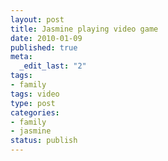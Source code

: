 ```yaml
--- 
layout: post
title: Jasmine playing video game
date: 2010-01-09
published: true
meta: 
  _edit_last: "2"
tags: 
- family
tags: video
type: post
categories: 
- family
- jasmine
status: publish
---
```

<div class="posterous_autopost"></div>
